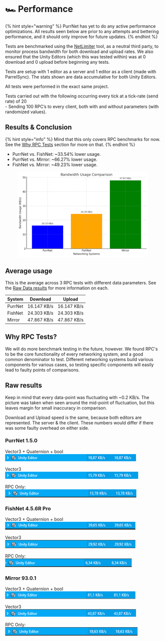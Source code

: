 # 🏎️ Performance

{% hint style="warning" %}
PurrNet has yet to do any active performance optimizations. All results seen below are prior to any attempts and bettering performance, and it should only improve for future updates.
{% endhint %}

Tests are benchmarked using the [NetLimiter](https://www.netlimiter.com/) tool, as a neutral third party, to monitor process bandwidth for both download and upload rates. We also ensured that the Unity Editors (which this was tested within) was at 0 download and 0 upload before beginning any tests.

Tests are setup with 1 editor as a server and 1 editor as a client (made with ParrelSync). The stats shown are data accumulative for both Unity Editors.

All tests were performed in the exact same project.

Tests carried out with the following occurring every tick at a tick-rate (send rate) of 20\
\- Sending 100 RPC’s to every client, both with and without parameters (with randomized values).

## Results & Conclusion

{% hint style="info" %}
Mind that this only covers RPC benchmarks for now. See the [Why RPC Tests](performance.md#why-rpc-tests) section for more on that.
{% endhint %}

* PurrNet vs. FishNet: \~33.54% lower usage.
* PurrNet vs. Mirror: \~66.27% lower usage.
* FishNet vs. Mirror: \~49.23% lower usage.

<figure><img src="../.gitbook/assets/1ad4cfec-1454-4fe3-921c-8cdf94439bf1.png" alt=""><figcaption></figcaption></figure>

## Average usage

This is the average across 3 RPC tests with different data parameters. See the [Raw Data results](performance.md#raw-results) for more information on each.

| System  | Download    | Upload      |
| ------- | ----------- | ----------- |
| PurrNet | 16.147 KB/s | 16.147 KB/s |
| FishNet | 24.303 KB/s | 24.303 KB/s |
| Mirror  | 47.867 KB/s | 47.867 KB/s |

## Why RPC Tests?

We will do more benchmark testing in the future, however. We found RPC's to be the core functionality of every networking system, and a good common denominator to test. Different networking systems build various components for various cases, so testing specific components will easily lead to faulty points of comparisons.

## Raw results

Keep in mind that every data-point was fluctuating with \~0.2 KB/s. The picture was taken when seen around the mid-point of fluctuation, but this leaves margin for small inaccuracy in comparison.

Download and Upload speed is the same, because both editors are represented. The server & the client. These numbers would differ if there was some faulty overhead on either side.

### PurrNet 1.5.0

Vector3 + Quaternion + bool\
![](<../.gitbook/assets/image (9).png>)

Vector3\
![](<../.gitbook/assets/image (8).png>)

RPC Only:\
![](<../.gitbook/assets/image (7).png>)

### FishNet 4.5.6R Pro

Vector3 + Quaternion + bool\
![](<../.gitbook/assets/image (6).png>)

Vector3\
![](<../.gitbook/assets/image (5).png>)

RPC Only:\
![](<../.gitbook/assets/image (4).png>)

### Mirror 93.0.1

Vector3 + Quaternion + bool\
![](<../.gitbook/assets/image (3).png>)

Vector3\
![](<../.gitbook/assets/image (2).png>)

RPC Only:\
![](<../.gitbook/assets/image (1).png>)
